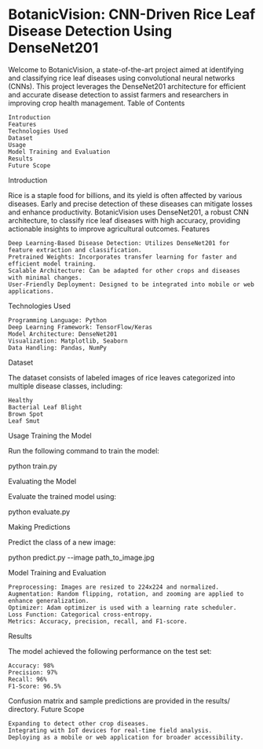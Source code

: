 # BotanicVision: CNN-Driven Rice Leaf Disease Detection Using DenseNet201

Welcome to BotanicVision, a state-of-the-art project aimed at identifying and classifying rice leaf diseases using convolutional neural networks (CNNs). This project leverages the DenseNet201 architecture for efficient and accurate disease detection to assist farmers and researchers in improving crop health management.
Table of Contents

    Introduction
    Features
    Technologies Used
    Dataset
    Usage
    Model Training and Evaluation
    Results
    Future Scope


Introduction

Rice is a staple food for billions, and its yield is often affected by various diseases. Early and precise detection of these diseases can mitigate losses and enhance productivity. BotanicVision uses DenseNet201, a robust CNN architecture, to classify rice leaf diseases with high accuracy, providing actionable insights to improve agricultural outcomes.
Features

    Deep Learning-Based Disease Detection: Utilizes DenseNet201 for feature extraction and classification.
    Pretrained Weights: Incorporates transfer learning for faster and efficient model training.
    Scalable Architecture: Can be adapted for other crops and diseases with minimal changes.
    User-Friendly Deployment: Designed to be integrated into mobile or web applications.

Technologies Used

    Programming Language: Python
    Deep Learning Framework: TensorFlow/Keras
    Model Architecture: DenseNet201
    Visualization: Matplotlib, Seaborn
    Data Handling: Pandas, NumPy

Dataset

The dataset consists of labeled images of rice leaves categorized into multiple disease classes, including:

    Healthy
    Bacterial Leaf Blight
    Brown Spot
    Leaf Smut

Usage
Training the Model

Run the following command to train the model:

python train.py  

Evaluating the Model

Evaluate the trained model using:

python evaluate.py  

Making Predictions

Predict the class of a new image:

python predict.py --image path_to_image.jpg  

Model Training and Evaluation

    Preprocessing: Images are resized to 224x224 and normalized.
    Augmentation: Random flipping, rotation, and zooming are applied to enhance generalization.
    Optimizer: Adam optimizer is used with a learning rate scheduler.
    Loss Function: Categorical cross-entropy.
    Metrics: Accuracy, precision, recall, and F1-score.

Results

The model achieved the following performance on the test set:

    Accuracy: 98%
    Precision: 97%
    Recall: 96%
    F1-Score: 96.5%

Confusion matrix and sample predictions are provided in the results/ directory.
Future Scope

    Expanding to detect other crop diseases.
    Integrating with IoT devices for real-time field analysis.
    Deploying as a mobile or web application for broader accessibility.
